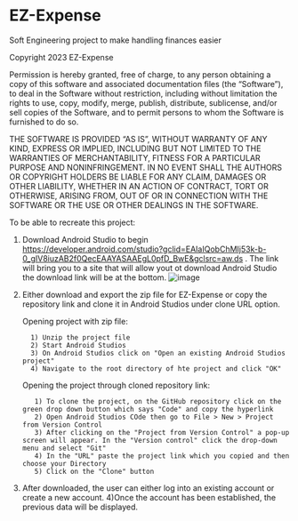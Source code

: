 # EZ-Expense
Soft Engineering project to make handling finances easier

Copyright 2023 EZ-Expense

Permission is hereby granted, free of charge, to any person obtaining a copy of this software and associated documentation files (the “Software”), to deal in the Software without restriction, including without limitation the rights to use, copy, modify, merge, publish, distribute, sublicense, and/or sell copies of the Software, and to permit persons to whom the Software is furnished to do so.

THE SOFTWARE IS PROVIDED “AS IS”, WITHOUT WARRANTY OF ANY KIND, EXPRESS OR IMPLIED, INCLUDING BUT NOT LIMITED TO THE WARRANTIES OF MERCHANTABILITY, FITNESS FOR A PARTICULAR PURPOSE AND NONINFRINGEMENT. IN NO EVENT SHALL THE AUTHORS OR COPYRIGHT HOLDERS BE LIABLE FOR ANY CLAIM, DAMAGES OR OTHER LIABILITY, WHETHER IN AN ACTION OF CONTRACT, TORT OR OTHERWISE, ARISING FROM, OUT OF OR IN CONNECTION WITH THE SOFTWARE OR THE USE OR OTHER DEALINGS IN THE SOFTWARE.


To be able to recreate this project:

1) Download Android Studio to begin https://developer.android.com/studio?gclid=EAIaIQobChMIj53k-b-0_gIV8iuzAB2f0QecEAAYASAAEgL0pfD_BwE&gclsrc=aw.ds . The link will bring you to a site that will allow yout ot download Android Studio the download link will be at the bottom.
![image](https://user-images.githubusercontent.com/55000983/232921413-f9e7b7e6-51e2-46f8-ad53-4c9cd7075ca9.png)



2) Either download and export the zip file for EZ-Expense or copy the repository link and clone it in Android Studios under clone URL option.
    
    Opening project with zip file:
    
         1) Unzip the project file
         2) Start Android Studios
         3) On Android Studios click on "Open an existing Android Studios project"
         4) Navigate to the root directory of hte project and click "OK"
   
   Opening the project through cloned repository link:
   
          1) To clone the project, on the GitHub repository click on the green drop down button which says "Code" and copy the hyperlink
          2) Open Android Studios COde then go to File > New > Project from Version Control
          3) After clicking on the "Project from Version Control" a pop-up screen will appear. In the "Version control" click the drop-down menu and select "Git"
          4) In the "URL" paste the project link which you copied and then choose your Directory
          5) Click on the "Clone" button
  
     
3) After downloaded, the user can either log into an existing account or create a new account.
4)Once the account has been established, the previous data will be displayed. 














